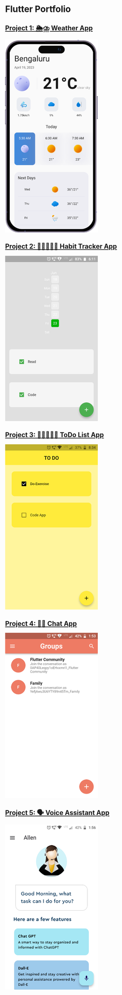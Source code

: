 # Flutter Portfolio

## [Project 1: 🌦⛈ Weather App](https://github.com/itsmohsin/weather_app) 
<img src="weatherAppiPhone.png" width="300">

## [Project 2: 🚴🏽‍♂️🏃‍♂ Habit Tracker App](https://github.com/itsmohsin/habit_tracker)
<img src="HabitTracker.png" width="300">

## [Project 3: 🚴🏽‍♂️🏃‍♂ ToDo List App](https://github.com/itsmohsin/habit_tracker)
<img src="ToDoList.png" width="300">

## [Project 4: 💬💭 Chat App](https://github.com/itsmohsin/chatapp_firebase)
<img src="chatApp.png" width="300">

## [Project 5: 🗣️ Voice Assistant App](https://github.com/itsmohsin/chatapp_firebase)
<img src="voice_assistant.png" width="300">
